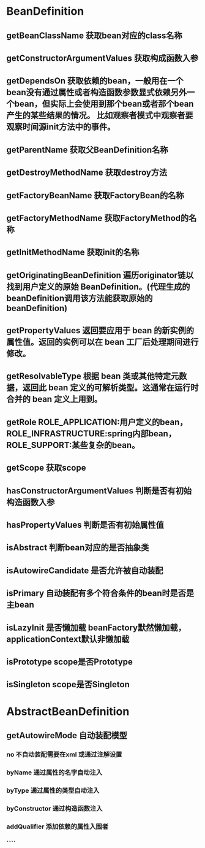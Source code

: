 # BeanDefinition
## getBeanClassName 获取bean对应的class名称
## getConstructorArgumentValues 获取构成函数入参  
## getDependsOn 获取依赖的bean，一般用在一个bean没有通过属性或者构造函数参数显式依赖另外一个bean，但实际上会使用到那个bean或者那个bean产生的某些结果的情况。 比如观察者模式中观察者要观察时间源init方法中的事件。
## getParentName 获取父BeanDefinition名称   
## getDestroyMethodName 获取destroy方法   
## getFactoryBeanName 获取FactoryBean的名称    
## getFactoryMethodName 获取FactoryMethod的名称   
## getInitMethodName 获取init的名称    
## getOriginatingBeanDefinition 遍历originator链以找到用户定义的原始 BeanDefinition。(代理生成的beanDefinition调用该方法能获取原始的beanDefinition)   
## getPropertyValues 返回要应用于 bean 的新实例的属性值。返回的实例可以在 bean 工厂后处理期间进行修改。    
## getResolvableType 根据 bean 类或其他特定元数据，返回此 bean 定义的可解析类型。这通常在运行时合并的 bean 定义上用到。     
## getRole ROLE_APPLICATION:用户定义的bean，ROLE_INFRASTRUCTURE:spring内部bean，ROLE_SUPPORT:某些复杂的bean。  
## getScope 获取scope   
## hasConstructorArgumentValues 判断是否有初始构造函数入参   
## hasPropertyValues 判断是否有初始属性值    
## isAbstract 判断bean对应的是否抽象类    
## isAutowireCandidate 是否允许被自动装配    
## isPrimary  自动装配有多个符合条件的bean时是否是主bean   
## isLazyInit 是否懒加载 beanFactory默然懒加载，applicationContext默认非懒加载   
## isPrototype scope是否Prototype    
## isSingleton scope是否Singleton    
# AbstractBeanDefinition
## getAutowireMode 自动装配模型      
### no 不自动装配需要在xml 或通过注解设置      
### byName 通过属性的名字自动注入     
### byType 通过属性的类型自动注入     
### byConstructor 通过构造函数注入    
### addQualifier 添加依赖的属性入围者
### ````